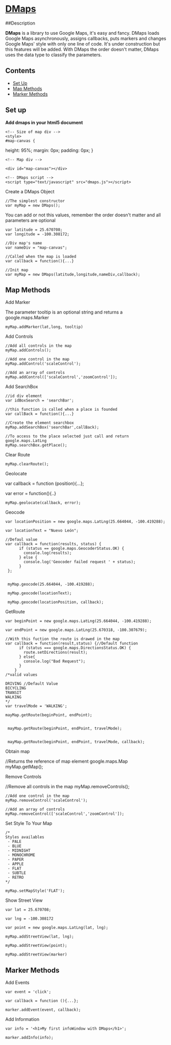 # [DMaps](https://github.com/IcaliaLabs/dmaps)

##Description

**DMaps** is a library to use Google Maps, it's easy and fancy. DMaps loads Google Maps asynchronously, assigns callbacks, puts markers and changes Google Maps' style with only one line of code. It's under construction but this features will be added. With DMaps the order doesn't matter, DMaps uses the data type to classify the parameters.

## Contents
- [Set Up](#set-up)
- [Map Methods](#map-methods)
- [Marker Methods](#documentation)



## Set up

**Add dmaps in your html5 document**

    
    <!-- Size of map div -->
    <style>
    #map-canvas {
   height: 95%;
   margin: 0px;
   padding: 0px;
     }
    </style>    

    <!-- Map div -->

    <div id="map-canvas"></div>

    <!-- DMaps script -->
    <script type="text/javascript" src="dmaps.js"></script>


Create a DMaps Object
    
    
    //The simplest constructor
    var myMap = new DMaps(); 
    

You can add or not this values, remember the order doesn't matter and all parameters are optional

    var latitude = 25.670708;
    var longitude = -100.308172;

    //Div map's name
    var nameDiv = "map-canvas";

    //Called when the map is loaded
    var callback = function(){...}

    //Init map
    var myMap = new DMaps(latitude,longitude,nameDiv,callback);


## Map Methods


Add Marker

The parameter tooltip is an optional string and returns a google.maps.Marker
    
    myMap.addMarker(lat,long, tooltip)


Add Controls

    //Add all controls in the map
    myMap.addControls();
    
    //Add one control in the map
    myMap.addControl('scaleControl');
    
    //Add an array of controls
    myMap.addControl(['scaleControl','zoomControl']);

Add SearchBox

    //id div element
    var idBoxSearch = 'searchBar';
    
    //this function is called when a place is founded
    var callBack = function(){...}
    
    //Create the element searchbox
    myMap.addSearchBox('searchBar',callBack);
    
    //To access to the place selected just call and return google.maps.LatLng
    myMap.searchBox.getPlace();
    
Clear Route
   
    myMap.clearRoute();

Geolocate

  var callback = function (position){...};
  
  var error = function(){..}
  
    myMap.geolocate(callback, error);
    
Geocode
    
    var locationPosition = new google.maps.LatLng(25.664044, -100.419288);
    
    var locationText = "Nuevo León";
    
    //Defaul value
    var callback = function(results, status) {
          if (status == google.maps.GeocoderStatus.OK) {
            console.log(results);
          } else {
            console.log('Geocoder failed request ' + status);
          }
     };
     
     
     myMap.geocode(25.664044, -100.419288);
     
     myMap.geocode(locationText);
     
     myMap.geocode(locationPosition, callback);


     
    
GetRoute

    var beginPoint = new google.maps.LatLng(25.664044, -100.419288);
    
    var endPoint = new google.maps.LatLng(25.670318, -100.307679);
    
    //With this fuction the route is drawed in the map
    var callback = function(result,status) {//Default function
          if (status === google.maps.DirectionsStatus.OK) {
            route.setDirections(result);
          } else{
            console.log("Bad Request");
          }
        }
    /*valid values
    
    DRIVING //Default Value
    BICYCLING
    TRANSIT
    WALKING
    */ 
    var travelMode = 'WALKING';
    
    mayMap.getRoute(beginPoint, endPoint);
    
        
     mayMap.getRoute(beginPoint, endPoint, travelMode);
     
     
     mayMap.getRoute(beginPoint, endPoint, travelMode, callback);
    

Obtain map
  
  //Returns the reference of map element google.maps.Map
    myMap.getMap();

Remove Controls
   
   //Remove all controls in the map
     myMap.removeControls();
    
    //Add one control in the map
    myMap.removeControl('scaleControl');
    
    //Add an array of controls
    myMap.removeControl(['scaleControl','zoomControl']);

    
Set Style To Your Map


    /*
    Styles availables
     - PALE
     - BLUE
     - MIDNIGHT
     - MONOCHROME
     - PAPER
     - APPLE
     - FLAT
     - SUBTLE
     - RETRO
    */

    myMap.setMapStyle('FLAT');

Show Street View

    var lat = 25.670708;
    
    var lng = -100.308172
    
    var point = new google.maps.LatLng(lat, lng);
    
    myMap.addStreetView(lat, lng);
    
    myMap.addStreetView(point);
    
    myMap.addStreetView(marker)


## Marker Methods


Add Events

    var event = 'click';
    
    var callback = function (){...};
    
    marker.addEvent(event, callback);

Add Information

    var info = '<h1>My first infoWindow with DMaps</h1>';
    
    marker.addInfo(info);



<script src="http://yandex.st/highlightjs/7.3/highlight.min.js"></script>
<link rel="stylesheet" href="http://yandex.st/highlightjs/7.3/styles/github.min.css">
<script>
  hljs.initHighlightingOnLoad();
</script>